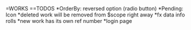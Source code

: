 =WORKS
==TODOS
*OrderBy: reversed option (radio button)
*Pending: Icon
*deleted work will be removed from $scope right away
*fx data info rolls
*new work has its own ref number
*login page